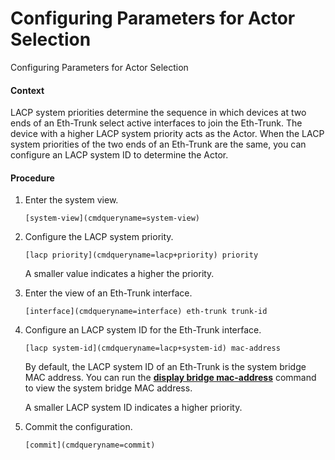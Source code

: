 Configuring Parameters for Actor Selection
==========================================

Configuring Parameters for Actor Selection

#### Context

LACP system priorities determine the sequence in which devices at two ends of an Eth-Trunk select active interfaces to join the Eth-Trunk. The device with a higher LACP system priority acts as the Actor. When the LACP system priorities of the two ends of an Eth-Trunk are the same, you can configure an LACP system ID to determine the Actor.


#### Procedure

1. Enter the system view.
   
   
   ```
   [system-view](cmdqueryname=system-view)
   ```
2. Configure the LACP system priority.
   
   
   ```
   [lacp priority](cmdqueryname=lacp+priority) priority
   ```
   
   A smaller value indicates a higher the priority.
3. Enter the view of an Eth-Trunk interface.
   
   
   ```
   [interface](cmdqueryname=interface) eth-trunk trunk-id
   ```
4. Configure an LACP system ID for the Eth-Trunk interface.
   
   
   ```
   [lacp system-id](cmdqueryname=lacp+system-id) mac-address
   ```
   
   
   
   By default, the LACP system ID of an Eth-Trunk is the system bridge MAC address. You can run the [**display bridge mac-address**](cmdqueryname=display+bridge+mac-address) command to view the system bridge MAC address.
   
   A smaller LACP system ID indicates a higher priority.
5. Commit the configuration.
   
   
   ```
   [commit](cmdqueryname=commit)
   ```